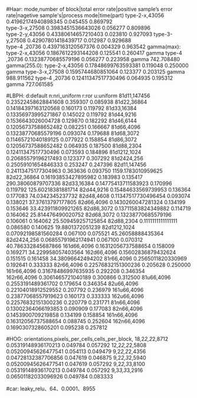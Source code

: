 
#Haar:
mode,number of block|total error rate|positive sample’s error rate|nagetive sample's|process mode|time(part)
type-2-x,43056	0.41962174940898345   	0.045455      0.869792  
type-3-x,27508	0.3983451536643026	    0.056277	    0.809896     
type-2-y,43056	0.43380614657210403	    0.023810	    0.927093
type-3-y,27508	0.42907801418439717	    0.012987	    0.929688    
type-4	,20736	0.4397163120567376	    0.004329	    0.963542
gamma(max):
type-2-x,43056	0.1867612293144208	    0.125541	    0.260417	    gamma
type-4  ,20736	0.13238770685579196	    0.056277	    0.223958	    gamma     742.708480
gamma(255.0):
type-2-x,43056  0.17848699763593381	    0.119048	    0.250000	    gamma
type-3-x,27508  0.1595744680851064	    0.123377	    0.203125	    gamma	    988.911562
type-4  ,20736  0.12411347517730496	    0.064935	    0.195312	    gamma	    727.061585

#LBPH:
d:default
n:nri_uniform
r:ror
u:uniform
81d11,147456	  0.23522458628841608	    0.359307	    0.085938
81d22,36864	    0.14184397163120568	    0.160173	    0.119792
81d33,16384	    0.13356973995271867	    0.145022	    0.119792
81d44,9216	    0.1536643026004728	    0.129870	    0.182292
81d46,6144	    0.12056737588652482	    0.082251	    0.166667
81d66,4096	    0.13238770685579196	    0.093074	    0.179688
81d68,3072	    0.11465721040189125	    0.077922	    0.158854
81d86,3072	    0.12056737588652482	    0.064935	    0.187500
81d88,2304	    0.12411347517730496	    0.073593	    0.184896
81d1212,1024	  0.20685579196217493	    0.123377	    0.307292
81d2424,256	    0.25059101654846333	    0.253247	    0.247396
82d11,147456	  0.24113475177304963	    0.363636	    0.093750	               1159.1783010959625
82d22,36864	    0.16193853427895982	    0.183983	    0.135417	               290.38060879707336
82d33,16384	    0.14775413711583923	    0.170996	    0.119792	               125.60218381881714
82d44,9216	    0.15484633569739953	    0.136364	    0.177083	               74.0342345237732
82d48,4608	    0.11347517730496454	    0.093074	    0.138021	               37.37613797177805
82d66,4096	    0.1430260047281324	    0.134199	    0.153646	               33.423911809921265
82d86,3072	    0.13711583824349882	    0.114719	    0.164062	               25.814476490020752
82d68,3072	    0.13238770685579196	    0.106061	    0.164062	               25.509459257125854
82d88,2304	    0.1111111111111111	    0.086580	    0.140625	               19.8801372051239
82d1212,1024	  0.07092198581560284	    0.067100	    0.075521	               45.26058888435364
82d2424,256		  0.06855791962174941	    0.067100	    0.070312	               40.786332845687866
161d66,4096	    0.16312056737588654	    0.158009	    0.169271	               34.229958057403564
162d66,4096	    0.15602836879432624	    0.151515	    0.161458	               34.38096642494202
81r66,4096	    0.2565011820330969	    0.192641	    0.333333
82r66,4096	    0.22576832151300236	    0.205628	    0.250000
161r66,4096	    0.31678486997635935	    0.292208	    0.346354	
162r66,4096	    0.3061465721040189	    0.300866	    0.312500
81u66,4096	    0.2553191489361702	    0.179654	    0.346354
82u66,4096	    0.22104018912529552	    0.207792	    0.236979
161u66,4096	    0.23877068557919623	    0.160173	    0.333333
162u66,4096	    0.22576832151300236	    0.220779	    0.231771
81n66,4096	    0.13002364066193853	    0.090909	    0.177083
82n66,4096	    0.1453900709219858	    0.134199	    0.158854
161n66,4096	    0.16312056737588654	    0.088745	    0.252604
162n66,4096	    0.1690307328605201	    0.095238	    0.257812

#HOG:
orientations,pixels_per_cells,cells_per_block,
18,2*2,2*2,8712	0.05319148936170213	    0.049784	    0.057292
12,2*2,2*2,5808 0.05200945626477541	    0.054113	    0.049479
9,2*2,2*2,4356	0.04728132387706856	    0.047619	    0.046875
9,2*2,3*2,5940	0.05200945626477541	    0.047619	    0.057292
9,2*2,3*3,8100	0.05319148936170213	    0.049784	    0.057292
9,3*3,3*3,2916	0.06501182033096926	    0.049784	    0.083333

#car:
leaky_relu、64、0.0001、8955
